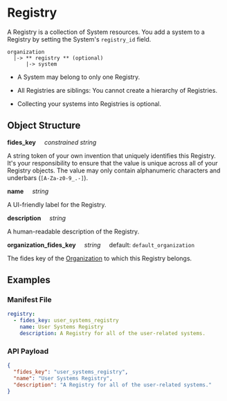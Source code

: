 # Registry

A Registry is a collection of System resources. You add a system to a Registry by setting the System's `registry_id` field.

  ```
  organization
    |-> ** registry ** (optional)
        |-> system
  ```

* A System may belong to only one Registry.

* All Registries are siblings: You cannot create a hierarchy of Registries.
* Collecting your systems into Registries is optional.

## Object Structure

**fides_key**<span class="required"/>&nbsp;&nbsp;&nbsp;&nbsp;&nbsp;_constrained string_

A string token of your own invention that uniquely identifies this Registry. It's your responsibility to ensure that the value is unique across all of your Registry objects. The value may only contain alphanumeric characters and underbars (`[A-Za-z0-9_.-]`).

**name**&nbsp;&nbsp;&nbsp;&nbsp;&nbsp;_string_

A UI-friendly label for the Registry.

**description**&nbsp;&nbsp;&nbsp;&nbsp;&nbsp;_string_

A human-readable description of the Registry.

**organization_fides_key**&nbsp;&nbsp;&nbsp;&nbsp;&nbsp;_string_&nbsp;&nbsp;&nbsp;&nbsp;&nbsp;default: `default_organization`

The fides key of the [Organization](/fides/language/resources/organization/) to which this Registry belongs.

## Examples

### **Manifest File**

```yaml
registry:
  - fides_key: user_systems_registry
    name: User Systems Registry
    description: A Registry for all of the user-related systems.
```

### **API Payload**

```json
{
  "fides_key": "user_systems_registry",
  "name": "User Systems Registry",
  "description": "A Registry for all of the user-related systems."
}
```
